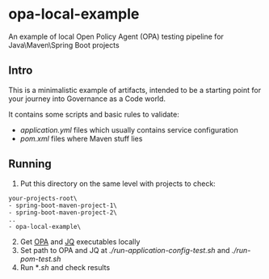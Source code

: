 # opa-local-example
An example of local Open Policy Agent (OPA) testing pipeline for Java\Maven\Spring Boot projects

## Intro
This is a minimalistic example of artifacts, intended to be a starting point for your journey into Governance as a Code world.

It contains some scripts and basic rules to validate:
- *application.yml* files which usually contains service configuration
- *pom.xml* files where Maven stuff lies

## Running
1. Put this directory on the same level with projects to check:
```
your-projects-root\
- spring-boot-maven-project-1\
- spring-boot-maven-project-2\
..
- opa-local-example\
```
2. Get [OPA](https://github.com/open-policy-agent/opa/releases) and [JQ](https://github.com/stedolan/jq/releases) executables locally
3. Set path to OPA and JQ at *./run-application-config-test.sh* and *./run-pom-test.sh*
3. Run **.sh* and check results
